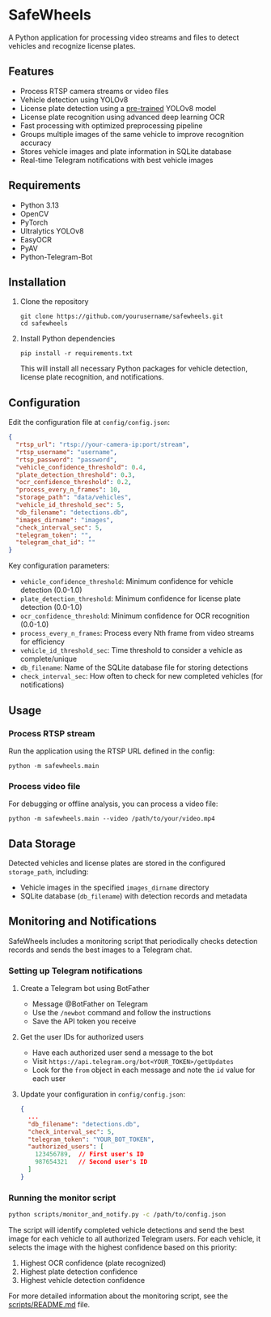 # SafeWheels

A Python application for processing video streams and files to detect vehicles and recognize license plates.

## Features

- Process RTSP camera streams or video files
- Vehicle detection using YOLOv8
- License plate detection using a [pre-trained](https://github.com/Muhammad-Zeerak-Khan/Automatic-License-Plate-Recognition-using-YOLOv8) YOLOv8 model
- License plate recognition using advanced deep learning OCR
- Fast processing with optimized preprocessing pipeline
- Groups multiple images of the same vehicle to improve recognition accuracy
- Stores vehicle images and plate information in SQLite database
- Real-time Telegram notifications with best vehicle images

## Requirements

- Python 3.13
- OpenCV
- PyTorch
- Ultralytics YOLOv8
- EasyOCR
- PyAV
- Python-Telegram-Bot

## Installation

1. Clone the repository
   ```
   git clone https://github.com/yourusername/safewheels.git
   cd safewheels
   ```

2. Install Python dependencies
   ```
   pip install -r requirements.txt
   ```

   This will install all necessary Python packages for vehicle detection, license plate recognition, and notifications.

## Configuration

Edit the configuration file at `config/config.json`:

```json
{
  "rtsp_url": "rtsp://your-camera-ip:port/stream",
  "rtsp_username": "username",
  "rtsp_password": "password",
  "vehicle_confidence_threshold": 0.4,
  "plate_detection_threshold": 0.3,
  "ocr_confidence_threshold": 0.2,
  "process_every_n_frames": 10,
  "storage_path": "data/vehicles",
  "vehicle_id_threshold_sec": 5,
  "db_filename": "detections.db",
  "images_dirname": "images",
  "check_interval_sec": 5,
  "telegram_token": "",
  "telegram_chat_id": ""
}
```

Key configuration parameters:
- `vehicle_confidence_threshold`: Minimum confidence for vehicle detection (0.0-1.0)
- `plate_detection_threshold`: Minimum confidence for license plate detection (0.0-1.0)
- `ocr_confidence_threshold`: Minimum confidence for OCR recognition (0.0-1.0)
- `process_every_n_frames`: Process every Nth frame from video streams for efficiency
- `vehicle_id_threshold_sec`: Time threshold to consider a vehicle as complete/unique
- `db_filename`: Name of the SQLite database file for storing detections
- `check_interval_sec`: How often to check for new completed vehicles (for notifications)

## Usage

### Process RTSP stream

Run the application using the RTSP URL defined in the config:

```
python -m safewheels.main
```

### Process video file

For debugging or offline analysis, you can process a video file:

```
python -m safewheels.main --video /path/to/your/video.mp4
```

## Data Storage

Detected vehicles and license plates are stored in the configured `storage_path`, including:
- Vehicle images in the specified `images_dirname` directory
- SQLite database (`db_filename`) with detection records and metadata

## Monitoring and Notifications

SafeWheels includes a monitoring script that periodically checks detection records and sends the best images to a Telegram chat.

### Setting up Telegram notifications

1. Create a Telegram bot using BotFather
   - Message @BotFather on Telegram
   - Use the `/newbot` command and follow the instructions
   - Save the API token you receive

2. Get the user IDs for authorized users
   - Have each authorized user send a message to the bot
   - Visit `https://api.telegram.org/bot<YOUR_TOKEN>/getUpdates`
   - Look for the `from` object in each message and note the `id` value for each user

3. Update your configuration in `config/config.json`:
   ```json
   {
     ...
     "db_filename": "detections.db",
     "check_interval_sec": 5,
     "telegram_token": "YOUR_BOT_TOKEN",
     "authorized_users": [
       123456789,  // First user's ID
       987654321   // Second user's ID
     ]
   }
   ```

### Running the monitor script

```bash
python scripts/monitor_and_notify.py -c /path/to/config.json
```

The script will identify completed vehicle detections and send the best image for each vehicle to all authorized Telegram users. For each vehicle, it selects the image with the highest confidence based on this priority:
1. Highest OCR confidence (plate recognized)
2. Highest plate detection confidence
3. Highest vehicle detection confidence

For more detailed information about the monitoring script, see the [scripts/README.md](scripts/README.md) file.
